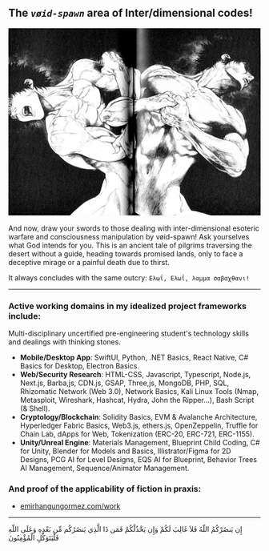 ## The *`vøid-spawn`* area of Inter/dimensional codes!
<img src="https://raw.githubusercontent.com/emirhangungormez/emirhangungormez/main/unique.jpg"/>

And now, draw your swords to those dealing with inter-dimensional esoteric warfare and consciousness manipulation by vøid-spawn! Ask yourselves what God intends for you. This is an ancient tale of pilgrims traversing the desert without a guide, heading towards promised lands, only to face a deceptive mirage or a painful death due to thirst.

It always concludes with the same outcry: `Ελωΐ, Ελωΐ, λαμμα σαβαχθανι!`

-----

### Active working domains in my idealized project frameworks include:
Multi-disciplinary uncertified pre-engineering student's technology skills and dealings with thinking stones.
- **Mobile/Desktop App**: SwiftUI, Python, .NET Basics, React Native, C# Basics for Desktop, Electron Basics.
- **Web/Security Research**: HTML-CSS, Javascript, Typescript, Node.js, Next.js, Barba,js, CDN.js, GSAP, Three,js, MongoDB, PHP, SQL, Rhizomatic Network (Web 3.0), Network Basics, Kali Linux Tools (Nmap, Metasploit, Wireshark, Hashcat, Hydra, John the Ripper...), Bash Script (& Shell).
- **Cryptology/Blockchain**: Solidity Basics, EVM & Avalanche Architecture, Hyperledger Fabric Basics,  Web3.js, ethers.js, OpenZeppelin, Truffle for Chain Lab, dApps for Web, Tokenization (ERC-20, ERC-721, ERC-1155).
- **Unity/Unreal Engine**: Materials Management, Blueprint Child Coding, C# for Unity, Blender for Models and Basics, Illistrator/Figma for 2D Designs, PCG AI for Level Designs, EQS AI for Blueprint, Behavior Trees AI Management, Sequence/Animator Management.

### And proof of the applicability of fiction in praxis:
- [emirhangungormez.com/work](https://emirhangungormez.com/work.html)

<div align=center>
</div>

-----


إِن يَنصُرْكُمُ اللّهُ فَلاَ غَالِبَ لَكُمْ وَإِن يَخْذُلْكُمْ فَمَن ذَا الَّذِي يَنصُرُكُم مِّن بَعْدِهِ وَعَلَى اللّهِ فَلْيَتَوَكِّلِ الْمُؤْمِنُونَ
